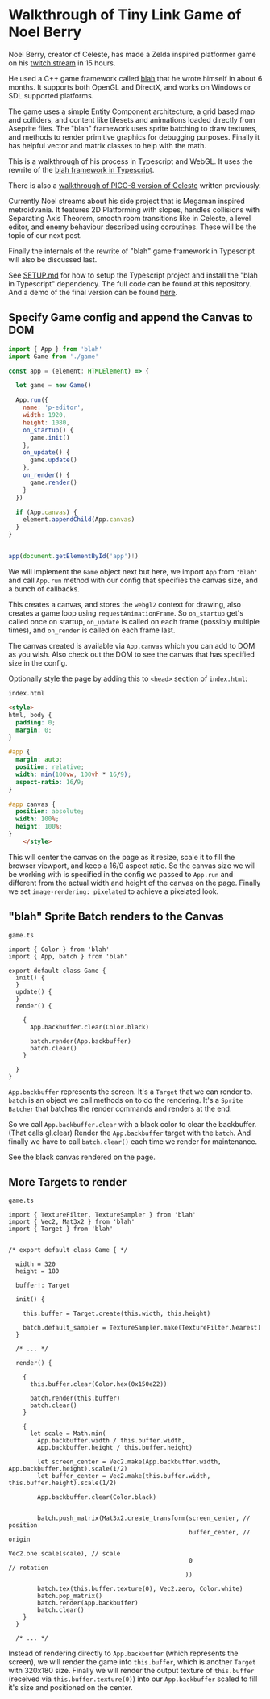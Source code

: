 # Walkthrough of Tiny Link Game of Noel Berry

Noel Berry, creator of Celeste, has made a Zelda inspired platformer game on his [twitch stream](https://www.twitch.tv/noelfb) in 15 hours.

He used a C++ game framework called [blah](https://github.com/NoelFB/blah) that he wrote himself in about 6 months. It supports both OpenGL and DirectX, and works on Windows or SDL supported platforms.

The game uses a simple Entity Component architecture, a grid based map and colliders, and content like tilesets and animations loaded directly from Aseprite files. The "blah" framework uses sprite batching to draw textures, and methods to render primitive graphics for debugging purposes. Finally it has helpful vector and matrix classes to help with the math.

This is a walkthrough of his process in Typescript and WebGL. It uses the rewrite of the [blah framework in Typescript](https://github.com/eguneys/blah).

There is also a [walkthrough of PICO-8 version of Celeste](https://github.com/eguneys/celeste-jumping) written previously.

Currently Noel streams about his side project that is Megaman inspired metroidvania. It features 2D Platforming with slopes, handles collisions with Separating Axis Theorem, smooth room transitions like in Celeste, a level editor, and enemy behaviour described using coroutines. These will be the topic of our next post.

Finally the internals of the rewrite of "blah" game framework in Typescript will also be discussed last.


See [SETUP.md](SETUP.md) for how to setup the Typescript project and install the "blah in Typescript" dependency.
The full code can be found at this repository. And a demo of the final version can be found [here]().

## Specify Game config and append the Canvas to DOM

```js
import { App } from 'blah'
import Game from './game'

const app = (element: HTMLElement) => {

  let game = new Game()

  App.run({
    name: 'p-editor',
    width: 1920,
    height: 1080,
    on_startup() {
      game.init()
    },
    on_update() {
      game.update()
    },
    on_render() {
      game.render()
    }
  })

  if (App.canvas) {
    element.appendChild(App.canvas)
  }
}


app(document.getElementById('app')!)
```

We will implement the `Game` object next but here, we import `App` from `'blah'` and call `App.run` method with our config that specifies the canvas size, and a bunch of callbacks.

This creates a canvas, and stores the `webgl2` context for drawing, also creates a game loop using `requestAnimationFrame`. So `on_startup` get's called once on startup, `on_update` is called on each frame (possibly multiple times), and `on_render` is called on each frame last.

The canvas created is available via `App.canvas` which you can add to DOM as you wish. Also check out the DOM to see the canvas that has specified size in the config.

Optionally style the page by adding this to `<head>` section of `index.html`:

`index.html`

```html
<style>
html, body {
  padding: 0;
  margin: 0;
}

#app {
  margin: auto;
  position: relative;
  width: min(100vw, 100vh * 16/9);
  aspect-ratio: 16/9;
}

#app canvas {
  position: absolute;
  width: 100%;
  height: 100%;
}
    </style>

```


This will center the canvas on the page as it resize, scale it to fill the browser viewport, and keep a 16/9 aspect ratio. So the canvas size we will be working with is specified in the config we passed to `App.run` and different from the actual width and height of the canvas on the page. Finally we set `image-rendering: pixelated` to achieve a pixelated look.


## "blah" Sprite Batch renders to the Canvas

`game.ts`

```
import { Color } from 'blah'
import { App, batch } from 'blah'

export default class Game {
  init() {
  }
  update() {
  }
  render() {

    {
      App.backbuffer.clear(Color.black)

      batch.render(App.backbuffer)
      batch.clear()
    }

  }
}
```


`App.backbuffer` represents the screen. It's a `Target` that we can render to. `batch` is an object we call methods on to do the rendering. It's a `Sprite Batcher` that batches the render commands and renders at the end. 

So we call `App.backbuffer.clear` with a black color to clear the backbuffer. (That calls gl.clear)
Render the `App.backbuffer` target with the `batch`. And finally we have to call `batch.clear()` each time we render for maintenance.

See the black canvas rendered on the page.


## More Targets to render

`game.ts`
```
import { TextureFilter, TextureSampler } from 'blah'
import { Vec2, Mat3x2 } from 'blah'
import { Target } from 'blah'


/* export default class Game { */

  width = 320
  height = 180

  buffer!: Target

  init() {
    
    this.buffer = Target.create(this.width, this.height)

    batch.default_sampler = TextureSampler.make(TextureFilter.Nearest)
  }

  /* ... */

  render() {
    
    {
      this.buffer.clear(Color.hex(0x150e22))

      batch.render(this.buffer)
      batch.clear()
    }

    {
      let scale = Math.min(
        App.backbuffer.width / this.buffer.width,
        App.backbuffer.height / this.buffer.height)

        let screen_center = Vec2.make(App.backbuffer.width, App.backbuffer.height).scale(1/2)
        let buffer_center = Vec2.make(this.buffer.width, this.buffer.height).scale(1/2)

        App.backbuffer.clear(Color.black)


        batch.push_matrix(Mat3x2.create_transform(screen_center, // position
                                                  buffer_center, // origin
                                                  Vec2.one.scale(scale), // scale
                                                  0                      // rotation
                                                 ))

        batch.tex(this.buffer.texture(0), Vec2.zero, Color.white)
        batch.pop_matrix()
        batch.render(App.backbuffer)
        batch.clear()
    }
  }

  /* ... */
```

Instead of rendering directly to `App.backbuffer` (which represents the screen), we will render the game into `this.buffer`, which is another `Target` with 320x180 size. Finally we will render the output texture of `this.buffer` (received via `this.buffer.texture(0)`) into our `App.backbuffer` scaled to fill it's size and positioned on the center.


